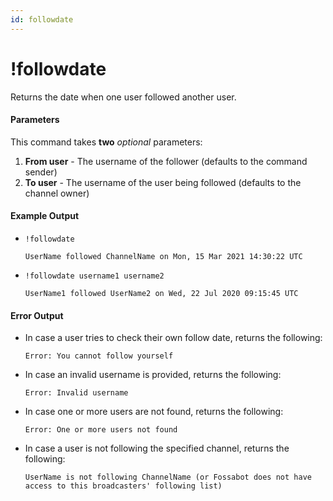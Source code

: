 ```yaml
---
id: followdate
---
```


# !followdate

Returns the date when one user followed another user.

#### Parameters

This command takes **two** *optional* parameters:

1. **From user** - The username of the follower (defaults to the command sender)
2. **To user** - The username of the user being followed (defaults to the channel owner)

#### Example Output

* `!followdate`

    ```
    UserName followed ChannelName on Mon, 15 Mar 2021 14:30:22 UTC
    ```

* `!followdate username1 username2`

    ```
    UserName1 followed UserName2 on Wed, 22 Jul 2020 09:15:45 UTC
    ```

#### Error Output

* In case a user tries to check their own follow date, returns the following:

    ```
    Error: You cannot follow yourself
    ```

* In case an invalid username is provided, returns the following:

    ```
    Error: Invalid username
    ```

* In case one or more users are not found, returns the following:

    ```
    Error: One or more users not found
    ```

* In case a user is not following the specified channel, returns the following:

    ```
    UserName is not following ChannelName (or Fossabot does not have access to this broadcasters' following list)
    ```

